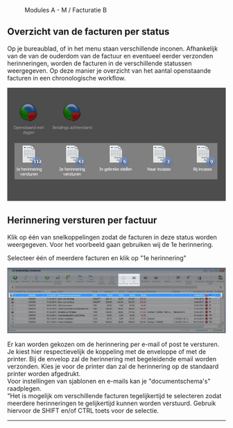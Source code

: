 <properties>
	<page>
		<title>Betalingsherinneringen versturen per status</title>
	</page>
	<menu>
		<position>Modules A - M / Facturatie </position> 
		<title>Herinnering per status</title>
		<sort>B</sort>
	</menu>
</properties>

## Overzicht van de facturen per status ##

Op je bureaublad, of in het menu staan verschillende inconen. Afhankelijk van de van de ouderdom van de factuur en eventueel eerder verzonden herinneringen, worden de facturen in de verschillende statussen weergegeven. Op deze manier je overzicht van het aantal openstaande facturen in een chronologische workflow.

![Herinneren op basis van de status](images/herinneren-per-status.jpg)

## Herinnering versturen per factuur ##

Klik op één van snelkoppelingen zodat de facturen in deze status worden weergegeven. Voor het voorbeeld gaan gebruiken wij de 1e herinnering.

Selecteer één of meerdere facturen en klik op "1e herinnering"

![Herinneren op basis van de status](images/losse-herinnering-versturen.jpg)

<div class="info">
Er kan worden gekozen om de herinnering per e-mail of post te versturen. Je kiest hier respectievelijk de koppeling met de enveloppe of met de printer. Bij de envelop zal de herinnering met begeleidende email worden verzonden. Kies je voor de printer dan zal de herinnering op de standaard printer worden afgedrukt.
</div>

<div class="info">
Voor instellingen van sjablonen en e-mails kan je "documentschema's" raadplegen.
</div>

<div class="tip">
"Het is mogelijk om verschillende facturen tegelijkertijd te selecteren zodat meerdere herinneringen te gelijkertijd kunnen worden verstuurd. Gebruik hiervoor de SHIFT en/of CTRL toets voor de selectie.
</div>

----------